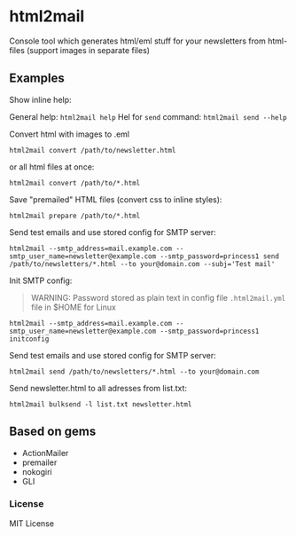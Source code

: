 # html2mail

Console tool which generates html/eml stuff for your newsletters from html-files (support images in separate files)


## Examples

Show inline help:

General help: `html2mail help`
Hel for `send` command: `html2mail send --help`


Convert html with images to .eml

`html2mail convert /path/to/newsletter.html`

or all html files at once:

`html2mail convert /path/to/*.html`


Save "premailed" HTML files (convert css to inline styles):

`html2mail prepare /path/to/*.html`


Send test emails and use stored config for SMTP server:

`html2mail --smtp_address=mail.example.com --smtp_user_name=newsletter@example.com --smtp_password=princess1 send /path/to/newsletters/*.html --to your@domain.com --subj='Test mail'`


Init SMTP config:

> WARNING: Password stored as plain text in config file `.html2mail.yml` file in $HOME for Linux

`html2mail --smtp_address=mail.example.com --smtp_user_name=newsletter@example.com --smtp_password=princess1 initconfig`


Send test emails and use stored config for SMTP server:

`html2mail send /path/to/newsletters/*.html --to your@domain.com`


Send newsletter.html to all adresses from list.txt:

`html2mail bulksend -l list.txt newsletter.html`


## Based on gems

 * ActionMailer
 * premailer
 * nokogiri
 * GLI


### License

MIT License